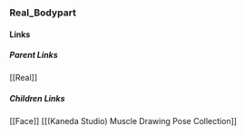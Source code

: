 ### Real_Bodypart
#### Links
##### Parent Links
[[Real]]
##### Children Links
[[Face]]
[[(Kaneda Studio) Muscle Drawing Pose Collection]]
